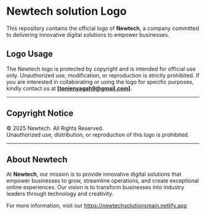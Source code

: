 # Newtech solution Logo
This repository contains the official logo of **Newtech**, a company committed to delivering innovative digital solutions to empower businesses.

## Logo Usage

The Newtech logo is protected by copyright and is intended for official use only. Unauthorized use, modification, or reproduction is strictly prohibited. If you are interested in collaborating or using the logo for specific purposes, kindly contact us at **[tonienyagah9@gmail.com]**.

---

## Copyright Notice
© 2025 Newtech. All Rights Reserved.  
Unauthorized use, distribution, or reproduction of this logo is prohibited.  

---

## About Newtech

At **Newtech**, our mission is to provide innovative digital solutions that empower businesses to grow, streamline operations, and create exceptional online experiences. Our vision is to transform businesses into industry leaders through technology and creativity.

For more information, visit our https://newtechsolutionsmain.netlify.app
